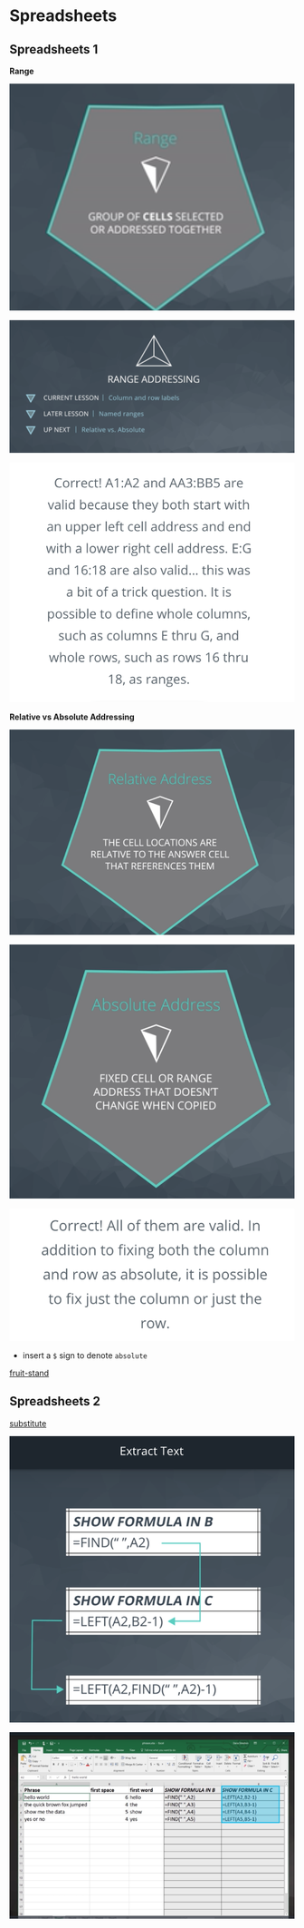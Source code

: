 # Spreadsheets

## Spreadsheets 1

**Range**

![image](./Misc/001.png)

![image](./Misc/002.png)

![image](./Misc/003.png)

**Relative vs Absolute Addressing**

![image](./Misc/004.png)

![image](./Misc/005.png)

![image](./Misc/006.png)

- insert a `$` sign to denote `absolute`

[fruit-stand](./Misc/fruit-stand.xlsx)

## Spreadsheets 2

[substitute](./Misc/substitute.xlsx)

![image](./Misc/007.png)

![image](./Misc/008.png)
